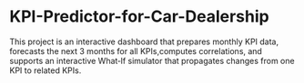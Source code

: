 # KPI-Predictor-for-Car-Dealership
This project is an interactive dashboard that prepares monthly KPI data, forecasts the next 3 months for all KPIs,computes correlations, and supports an interactive What‑If simulator that propagates changes from one KPI to related KPIs.
